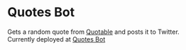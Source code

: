 # Quotes Bot
Gets a random quote from [Quotable](https://quotable.io) and posts it to Twitter.  
Currently deployed at [Quotes Bot](https://twitter.com/quotesbotdaily)
